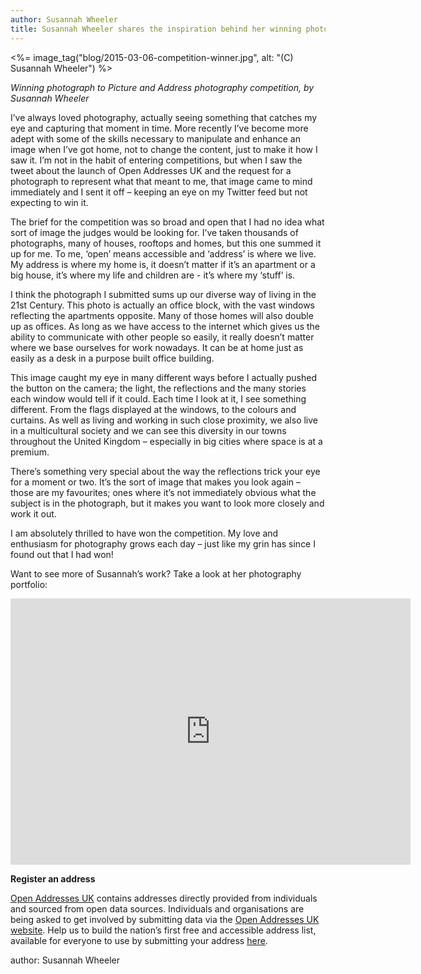 ```yaml
---
author: Susannah Wheeler
title: Susannah Wheeler shares the inspiration behind her winning photograph
---
```

<%= image_tag("blog/2015-03-06-competition-winner.jpg", alt: "(C) Susannah Wheeler") %>

*Winning photograph to Picture and Address photography competition, by Susannah Wheeler*

I’ve always loved photography, actually seeing something that catches my eye and capturing that moment in time.  More recently I’ve become more adept with some of the skills necessary to manipulate and enhance an image when I’ve got home, not to change the content, just to make it how I saw it.  I’m not in the habit of entering competitions, but when I saw the tweet about the launch of Open Addresses UK and the request for a photograph to represent what that meant to me, that image came to mind immediately and I sent it off – keeping an eye on my Twitter feed but not expecting to win it.
 
The brief for the competition was so broad and open that I had no idea what sort of image the judges would be looking for.  I’ve taken thousands of photographs, many of houses, rooftops and homes, but this one summed it up for me. To me, ‘open’ means accessible and ‘address’ is where we live. My address is where my home is, it doesn’t matter if it’s an apartment or a big house, it’s where my life and children are - it’s where my ‘stuff’ is.

I think the photograph I submitted sums up our diverse way of living in the 21st Century. This photo is actually an office block, with the vast windows reflecting the apartments opposite.  Many of those homes will also double up as offices.  As long as we have access to the internet which gives us the ability to communicate with other people so easily, it really doesn’t matter where we base ourselves for work nowadays.  It can be at home just as easily as a desk in a purpose built office building.
 
This image caught my eye in many different ways before I actually pushed the button on the camera; the light, the reflections and the many stories each window would tell if it could. Each time I look at it, I see something different.  From the flags displayed at the windows, to the colours and curtains.  As well as living and working in such close proximity, we also live in a multicultural society and we can see this diversity in our towns throughout the United Kingdom – especially in big cities where space is at a premium. 
 
There’s something very special about the way the reflections trick your eye for a moment or two.  It’s the sort of image that makes you look again – those are my favourites; ones where it’s not immediately obvious what the subject is in the photograph, but it makes you want to look more closely and work it out.
 
I am absolutely thrilled to have won the competition.  My love and enthusiasm for photography grows each day – just like my grin has since I found out that I had won!

Want to see more of Susannah’s work? Take a look at her photography portfolio:

<iframe src="https://www.flickr.com/photos/128455568@N03/16519897537/player/" width="640" height="426" frameborder="0" allowfullscreen webkitallowfullscreen mozallowfullscreen oallowfullscreen msallowfullscreen></iframe>

**Register an address**

[Open Addresses UK](https://openaddressesuk.org) contains addresses directly provided from individuals and sourced from open data sources. Individuals and organisations are being asked to get involved by submitting data via the [Open Addresses UK website](https://openaddressesuk.org). Help us to build the nation’s first free and accessible address list, available for everyone to use by submitting your address [here](https://openaddressesuk.org).

author: Susannah Wheeler
